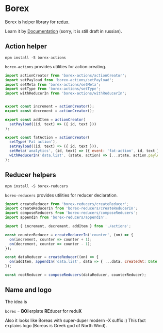 # Borex

Borex is helper library for [redux](http://redux.js.org/).

Learn it by [Documentation](http://kastigar.github.io/borex/) (sorry, it is still draft in russian).

## Action helper

```
npm install -S borex-actions
```

`borex-actions` provides utilities for action creating.

```js
import actionCreator from 'borex-actions/actionCreator';
import setPayload from 'borex-actions/setPayload';
import setMeta from 'borex-actions/setMeta';
import setType from 'borex-actions/setType';
import withReducerIn from 'borex-actions/withReducerIn';


export const increment = actionCreator();
export const decrement = actionCreator();

export const addItem = actionCreator(
  setPayload((id, text) => ({ id, text }))
);

export const fatAction = actionCreator(
  setType('Fat action'),
  setPayload((id, text) => ({ id, text })),
  setMeta('analytics', (id, text) => ({ event: 'fat-action', id, text })),
  withReducerIn('data.list', (state, action) => [...state, action.payload]),
);

```

## Reducer helpers

```
npm install -S borex-reducers
```

`borex-reducers` provides utilities for reducer declaration.

```js
import createReducer from 'borex-reducers/createReducer';
import createReducerIn from 'borex-reducers/createReducerIn';
import composeReducers from 'borex-reducers/composeReducers';
import appendIn from 'borex-reducers/appendIn';

import { increment, decrement, addItem } from './actions';

const counterReducer = createReducerIn('counter', (on) => {
  on(increment, counter => counter + 1);
  on(decrement, counter => counter - 1);
});

const dataReducer = createReducer((on) => {
  on(addItem, appendIn('data.list', data => { ...data, createdAt: Date.now() }));
});

const rootReducer = composeReducers(dataReducer, counterReducer);
```

## Name and logo

The idea is

`borex` = **BO**ilerplate **RE**ducer for redu**X**

Also it looks like Boreas with super-duper modern -X suffix :) This fact explains logo (Boreas is Greek god of North Wind).
